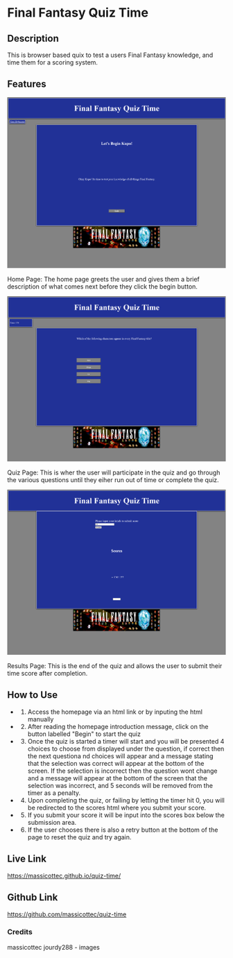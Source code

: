 # Final Fantasy Quiz Time

## Description

This is browser based quix to test a users Final Fantasy knowledge, and time them for a scoring system.

## Features

![Homepage view](./assets/images/_F__bootcamp_quiz-time_index.html.png)

Home Page: The home page greets the user and gives them a brief description of what comes next before they click the begin button.

![Quiz view](./assets/images/_F__bootcamp_quiz-time_quiz-page.html.png)

Quiz Page: This is wher the user will participate in the quiz and go through the various questions until they eiher run out of time or complete the quiz.

![Results view](./assets/images/_F__bootcamp_quiz-time_scores.html.png)

Results Page: This is the end of the quiz and allows the user to submit their time score after completion.

## How to Use

- 1. Access the homepage via an html link or by inputing the html manually
- 2. After reading the homepage introduction message, click on the button labelled "Begin" to start the quiz
- 3. Once the quiz is started a timer will start and you will be presented 4 choices to choose from displayed under the question, if correct then the next questiona nd choices will appear and a message stating that the selection was correct will appear at the bottom of the screen.  If the selection is incorrect then the question wont change and a message will appear at the bottom of the screen that the selection was incorrect, and 5 seconds will be removed from the timer as a penalty.
- 4. Upon completing the quiz, or failing by letting the timer hit 0, you will be redirected to the scores html where you submit your score.
- 5. If you submit your score it will be input into the scores box below the submission area.
- 6. If the user chooses there is also a retry button at the bottom of the page to reset the quiz and try again.

## Live Link

https://massicottec.github.io/quiz-time/

## Github Link

https://github.com/massicottec/quiz-time

### Credits

massicottec
jourdy288 - images